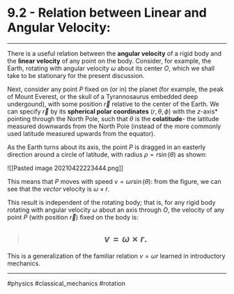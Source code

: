 # 9.2 - Relation between Linear and Angular Velocity:

***

There is a useful relation between the **angular velocity** of a rigid body and the **linear velocity** of any point on the body. Consider, for example, the Earth, rotating with angular velocity $\omega$ about its center *O*, which we shall take to be stationary for the present discussion.

Next, consider any point *P* fixed on (or in) the planet (for example, the peak of Mount Everest, or the skull of a Tyrannosaurus embedded deep undergound), with some position $\vec r$ relative to the center of the Earth. We can specify $\vec r$ by its **spherical polar coordinates** $(r, \theta, \phi)$ with the *z*-axis* pointing through the North Pole, such that $\theta$ is the **colatitude**- the latitude measured downwards from the North Pole (instead of the more commonly used latitude measured upwards from the equator). 

As the Earth turns about its axis, the point *P* is dragged in an easterly direction around a circle of latitude, with radius $\rho = r \sin(\theta)$ as shown:

![[Pasted image 20210422223444.png]]

This means that *P* moves with speed $v = \omega r \sin(\theta)$: from the figure, we can see that the *vector* velocity is $\omega \times r$. 

This result is independent of the rotating body; that is, for any rigid body rotating with angular velocity $\omega$ about an axis through *O*, the velocity of any point *P* (with position $\vec r$) fixed on the body is:

> ## $$v = \omega \times r. $$

This is a generalization of the familiar relation $v = \omega r$ learned in introductory mechanics. 

***

#physics #classical_mechanics #rotation 